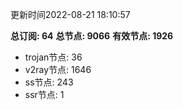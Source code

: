 更新时间2022-08-21 18:10:57

**总订阅: 64**
**总节点: 9066**
**有效节点: 1926**
- trojan节点: 36
- v2ray节点: 1646
- ss节点: 243
- ssr节点: 1

